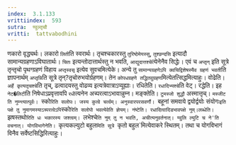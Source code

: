 ```yaml
---
index:  3.1.133
vrittiindex:  593
sutra:  ण्वुल्तृचौ
vritti:  tattvabodhini 
---
```


णकारो वृद्ध्यर्थः। लकारो `लिती`ति स्वरार्थः। तृचश्चकारस्तु `तुरिष्ठेमेयस्सु`, `तुश्छन्दसि` इत्यादौ सामान्यग्रहणाऽविघातार्थः। `चितः` इत्यन्तोदात्तार्थस्तु न भवति, `आद्युदात्तश्चे`त्येनेनैव सिद्धेः। एवं च `अप्तृन्` इति सूत्रे तृन्तृचो पृथग्ग्रहणं विहाय `अप्तृस्वसृ` इत्येव सुवचमित्येके। अन्ये तु `सामान्यग्रहणेऽपि क्वचिद्विशेषस्यैव ग्रहणं भवती`ति ज्ञापनार्थम् `अप्तृन्नि`ति सूत्रे तृन्?तृचोरुभयोर्ग्रहणम्। तेन `कोपधग्रहणे तद्धितवुग्रहण`मित्येतत्सिद्धमित्याहुः। वोढेति। `अर्हे कृत्यतृचश्चे`ति तृच्, ढत्वादयस्तु वोढव्य इत्यत्रेवात्राऽप्यूह्याः। रधितेति। `रधादिभ्यश्चे`ति वेट्। रद्धेति। इह `नेट�लिटी`ति निषेधाऽप्रवृत्तावपि `रधी`त्यनेन अच्परत्वाऽभावान्नुम्न। मङ्क्तेति। `टुमस्जो शुद्धौ` अस्मात्तृच्। `मस्जीट ति नुम्न्त्यात्पूर्वः। `स्को`रिति सलोपः। जस्य कुत्वे चर्त्वम्। अनुस्वारपरसवर्णौ। `बहूनां समवाये द्वयोर्द्वयोः संयोगः` इति पक्षे तु नुमागमस्याऽच्परत्वेऽपि `स्को`रिति सलोपो भवत्येवेति ज्ञेयम्। नंष्टेति। रधादित्वादिडभावपक्षे नुम्।लब्धेति। `झषस्तथो`रिति धः भकारस्य जश्त्वम्। `लभेश्चे`ति नुम् तु न भवति, अचीत्यनुवर्तनात्। ण्वुलि ल्युटि च ने'ति वचनात्। योगविभागेनेति। `कृत्यकल्युटो बहुल`मिति सूत्रे `कृतो बहुल`मित्येवाकरे स्थितम्। तथा च योगविभागं विनैव सर्वेष्टसिद्धिरित्याहुः। 

